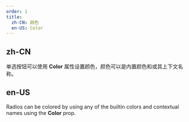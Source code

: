 ```yaml
---
order: 1
title:
  zh-CN: 颜色
  en-US: Color
---
```


## zh-CN

单选按钮可以使用 **Color** 属性设置颜色，颜色可以是内置颜色和或其上下文名称。

## en-US

Radios can be colored by using any of the builtin colors and contextual names using the **Color** prop.
